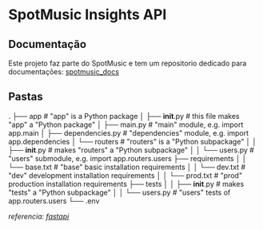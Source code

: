 # SpotMusic Insights API

## Documentação

Este projeto faz parte do SpotMusic e tem um repositorio dedicado para documentações: [spotmusic_docs](https://github.com/spotmusic-grupo-9/spotmusic_docs)

## Pastas

.
├── app                  # "app" is a Python package
│   ├── __init__.py      # this file makes "app" a "Python package"
│   ├── main.py          # "main" module, e.g. import app.main
│   ├── dependencies.py  # "dependencies" module, e.g. import app.dependencies
│   └── routers          # "routers" is a "Python subpackage"
│   │   ├── __init__.py  # makes "routers" a "Python subpackage"
│   │   └── users.py     # "users" submodule, e.g. import app.routers.users
├── requirements
│   │   └── base.txt     # "base" basic installation requirements
│   │   └── dev.txt      # "dev" development installation requirements
│   │   └── prod.txt     # "prod" production installation requirements
├── tests
│   │   ├── __init__.py  # makes "tests" a "Python subpackage"
│   │   └── users.py     # "users" tests of app.routers.users
└── .env

_referencia: [fastapi](https://fastapi.tiangolo.com/tutorial/bigger-applications/)_
